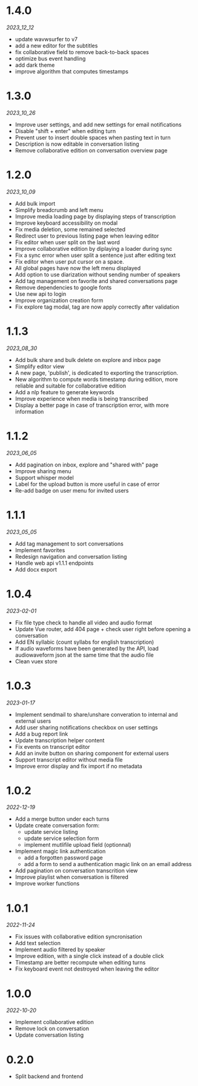 # 1.4.0

_2023_12_12_

- update wavwsurfer to v7
- add a new editor for the subtitles
- fix collaborative field to remove back-to-back spaces
- optimize bus event handling
- add dark theme
- improve algorithm that computes timestamps

# 1.3.0

_2023_10_26_

- Improve user settings, and add new settings for email notifications
- Disable "shift + enter" when editing turn
- Prevent user to insert double spaces when pasting text in turn
- Description is now editable in conversation listing
- Remove collaborative edition on conversation overview page

# 1.2.0

_2023_10_09_

- Add bulk import
- Simplify breadcrumb and left menu
- Improve media loading page by displaying steps of transcription
- Improve keyboard accessibility on modal
- Fix media deletion, some remained selected
- Redirect user to previous listing page when leaving editor
- Fix editor when user split on the last word
- Improve collaborative edition by diplaying a loader during sync
- Fix a sync error when user split a sentence just after editing text
- Fix editor when user put cursor on a space.
- All global pages have now the left menu displayed
- Add option to use diarization without sending number of speakers
- Add tag management on favorite and shared conversations page
- Remove dependencies to google fonts
- Use new api to login
- Improve organization creation form
- Fix explore tag modal, tag are now apply correctly after validation

# 1.1.3

_2023_08_30_

- Add bulk share and bulk delete on explore and inbox page
- Simplify editor view
- A new page, 'publish', is dedicated to exporting the transcription.
- New algorithm to compute words timestamp during edition, more reliable and suitable for collaborative edition
- Add a nlp feature to generate keywords
- Improve experience when media is being transcribed
- Display a better page in case of transcription error, with more information

# 1.1.2

_2023_06_05_

- Add pagination on inbox, explore and "shared with" page
- Improve sharing menu
- Support whisper model
- Label for the upload button is more useful in case of error
- Re-add badge on user menu for invited users

# 1.1.1

_2023_05_05_

- Add tag management to sort conversations
- Implement favorites
- Redesign navigation and conversation listing
- Handle web api v1.1.1 endpoints
- Add docx export

# 1.0.4

_2023-02-01_

- Fix file type check to handle all video and audio format
- Update Vue router, add 404 page + check user right before opening a conversation
- Add EN syllabic (count syllabs for english transcription)
- If audio waveforms have been generated by the API, load audiowaveform json at the same time that the audio file
- Clean vuex store

# 1.0.3

_2023-01-17_

- Implement sendmail to share/unshare converation to internal and external users
- Add user sharing notifications checkbox on user settings
- Add a bug report link
- Update transcription helper content
- Fix events on transcript editor
- Add an invite button on sharing component for external users
- Support transcript editor without media file
- Improve error display and fix import if no metadata

# 1.0.2

_2022-12-19_

- Add a merge button under each turns
- Update create conversation form:
  - update service listing
  - update service selection form
  - implement mutlifile upload field (optionnal)
- Implement magic link authentication
  - add a forgotten password page
  - add a form to send a authentication magic link on an email address
- Add pagination on conversation transcrition view
- Improve playlist when conversation is filtered
- Improve worker functions

# 1.0.1

_2022-11-24_

- Fix issues with collaborative edition syncronisation
- Add text selection
- Implement audio filtered by speaker
- Improve edition, with a single click instead of a double click
- Timestamp are better recompute when editing turns
- Fix keyboard event not destroyed when leaving the editor

# 1.0.0

_2022-10-20_

- Implement collaborative edition
- Remove lock on conversation
- Update conversation listing

# 0.2.0

- Split backend and frontend
